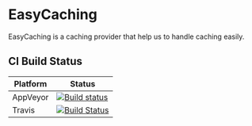 # EasyCaching

EasyCaching is a caching provider that help us to handle caching easily.

## CI Build Status

| Platform | Status  |
|--------- |---------|
| AppVeyor | [![Build status](https://ci.appveyor.com/api/projects/status/5f2ljmihrp9q8q5d?svg=true)](https://ci.appveyor.com/project/catcherwong/easycaching) |
| Travis   | [![Build Status](https://travis-ci.org/catcherwong-archive/EasyCaching.svg?branch=master)](https://travis-ci.org/catcherwong-archive/EasyCaching)     

